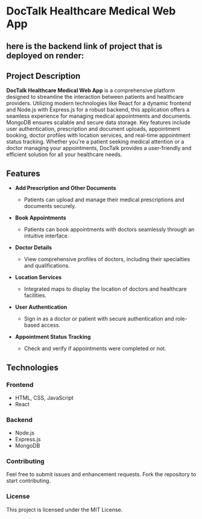 # DocTalk Healthcare Medical Web App
## here is the backend link of project that is deployed on render: 

## Project Description

**DocTalk Healthcare Medical Web App** is a comprehensive platform designed to streamline the interaction between patients and healthcare providers. Utilizing modern technologies like React for a dynamic frontend and Node.js with Express.js for a robust backend, this application offers a seamless experience for managing medical appointments and documents. MongoDB ensures scalable and secure data storage. Key features include user authentication, prescription and document uploads, appointment booking, doctor profiles with location services, and real-time appointment status tracking. Whether you're a patient seeking medical attention or a doctor managing your appointments, DocTalk provides a user-friendly and efficient solution for all your healthcare needs.

## Features

- **Add Prescription and Other Documents**
  - Patients can upload and manage their medical prescriptions and documents securely.
  
- **Book Appointments**
  - Patients can book appointments with doctors seamlessly through an intuitive interface.

- **Doctor Details**
  - View comprehensive profiles of doctors, including their specialties and qualifications.
  
- **Location Services**
  - Integrated maps to display the location of doctors and healthcare facilities.

- **User Authentication**
  - Sign in as a doctor or patient with secure authentication and role-based access.

- **Appointment Status Tracking**
  - Check and verify if appointments were completed or not.

## Technologies

### Frontend
- HTML, CSS, JavaScript
- React

### Backend
- Node.js
- Express.js
- MongoDB

### Contributing
Feel free to submit issues and enhancement requests. Fork the repository to start contributing.

### License
This project is licensed under the MIT License.
